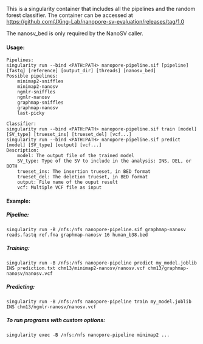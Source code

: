This is a singularity container that includes all the pipelines and the random forest classifier. The container can be accessed at https://github.com/JXing-Lab/nanopore-sv-evaluation/releases/tag/1.0

The nanosv_bed is only required by the NanoSV caller.

#### Usage:
```
Pipelines:
singularity run --bind <PATH:PATH> nanopore-pipeline.sif [pipeline] [fastq] [reference] [output_dir] [threads] [nanosv_bed]
Possible pipelines:
	minimap2-sniffles
	minimap2-nanosv
	ngmlr-sniffles
	ngmlr-nanosv
	graphmap-sniffles
	graphmap-nanosv
	last-picky

Classifier:
singularity run --bind <PATH:PATH> nanopore-pipeline.sif train [model] [SV_type] [trueset_ins] [trueset_del] [vcf...]
singularity run --bind <PATH:PATH> nanopore-pipeline.sif predict [model] [SV_type] [output] [vcf...]
Description:
	model: The output file of the trained model
	SV_type: Type of the SV to include in the analysis: INS, DEL, or BOTH
	trueset_ins: The insertion trueset, in BED format
	trueset_del: The deletion trueset, in BED format
	output: File name of the ouput result
	vcf: Multiple VCF file as input
```

#### Example:

##### Pipeline:
```
singularity run -B /nfs:/nfs nanopore-pipeline.sif graphmap-nanosv reads.fastq ref.fna graphmap-nanosv 16 human_b38.bed
```

##### Training:
```
singularity run -B /nfs:/nfs nanopore-pipeline predict my_model.joblib INS prediction.txt chm13/minimap2-nanosv/nanosv.vcf chm13/graphmap-nanosv/nanosv.vcf
```

##### Predicting:
```
singularity run -B /nfs:/nfs nanopore-pipeline train my_model.joblib INS chm13/ngmlr-nanosv/nanosv.vcf
```

##### To run programs with custom options:
```
singularity exec -B /nfs:/nfs nanopore-pipeline minimap2 ...
```
